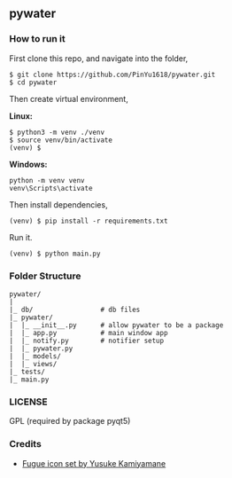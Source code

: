## pywater

### How to run it

First clone this repo, and navigate into the folder,

```
$ git clone https://github.com/PinYu1618/pywater.git
$ cd pywater
```

Then create virtual environment,

**Linux:**

```
$ python3 -m venv ./venv
$ source venv/bin/activate
(venv) $
```

**Windows:**

```
python -m venv venv
venv\Scripts\activate
```

Then install dependencies,

```
(venv) $ pip install -r requirements.txt
```

Run it.

```
(venv) $ python main.py
```

### Folder Structure

```
pywater/
|
|_ db/                 # db files
|_ pywater/
|  |_ __init__.py      # allow pywater to be a package
|  |_ app.py           # main window app
|  |_ notify.py        # notifier setup
|  |_ pywater.py
|  |_ models/
|  |_ views/
|_ tests/
|_ main.py
```

### LICENSE

GPL (required by package pyqt5)

### Credits

- [Fugue icon set by Yusuke Kamiyamane](https://p.yusukekamiyamane.com/)